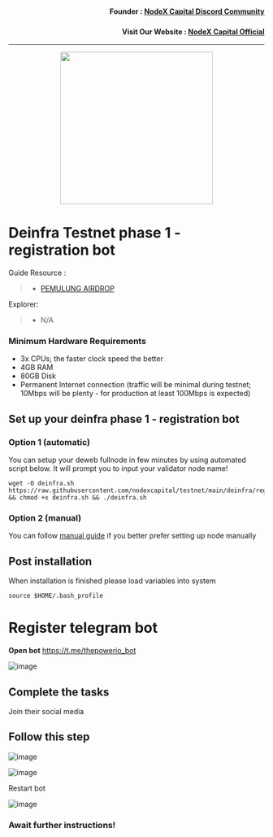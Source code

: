<h3><p style="font-size:14px" align="right">Founder :
<a href="https://discord.gg/nodexcapital" target="_blank">NodeX Capital Discord Community</a></p></h3>
<h3><p style="font-size:14px" align="right">Visit Our Website :
<a href="https://discord.gg/nodexcapital" target="_blank">NodeX Capital Official</a></p></h3>
<hr>


<p align="center">
  <img height="300" height="auto" src="https://user-images.githubusercontent.com/38981255/198820722-9f95bc3c-2963-4bda-8886-33c6ce89b13b.PNG">
</p>

# Deinfra Testnet phase 1 - registration bot

Guide Resource :
>- [PEMULUNG AIRDROP](https://github.com/muhamad-ramadhani/deinfra/blob/main/phase1.md)

Explorer:
>-  N/A

### Minimum Hardware Requirements
 - 3x CPUs; the faster clock speed the better
 - 4GB RAM
 - 80GB Disk
 - Permanent Internet connection (traffic will be minimal during testnet; 10Mbps will be plenty - for production at least 100Mbps is expected)

## Set up your deinfra phase 1 - registration bot
### Option 1 (automatic)
You can setup your deweb fullnode in few minutes by using automated script below. It will prompt you to input your validator node name!
```
wget -O deinfra.sh https://raw.githubusercontent.com/nodexcapital/testnet/main/deinfra/register/deinfra.sh && chmod +x deinfra.sh && ./deinfra.sh
```

### Option 2 (manual)
You can follow [manual guide](https://github.com/nodexcapital/testnet/blob/main/deinfra/register/manual_install.md) if you better prefer setting up node manually

## Post installation

When installation is finished please load variables into system
```
source $HOME/.bash_profile
```

# Register telegram bot

**Open bot**
https://t.me/thepowerio_bot

![image](https://user-images.githubusercontent.com/72949170/198852703-e5181e58-d09f-4feb-9e40-677460e971be.png)

## Complete the tasks
Join their social media

## Follow this step

![image](https://user-images.githubusercontent.com/72949170/198852770-bd7476a2-54d8-4d5a-bc45-cf16f599286c.png) 


![image](https://user-images.githubusercontent.com/72949170/198852949-16aa297d-3da3-48c2-a34a-f81bb0699182.png)


Restart bot

![image](https://user-images.githubusercontent.com/72949170/198852994-2d320b72-4e9d-4571-9805-5607a1bbd3e8.png)

### Await further instructions!